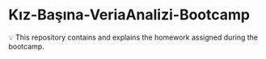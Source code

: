 # Kız-Başına-VeriaAnalizi-Bootcamp
💡 This repository contains and explains the homework assigned during the bootcamp.
